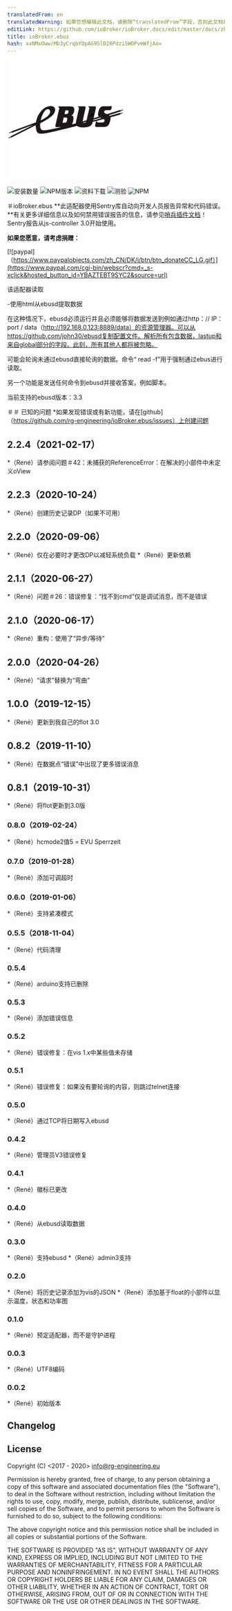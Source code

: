 ```yaml
---
translatedFrom: en
translatedWarning: 如果您想编辑此文档，请删除“translatedFrom”字段，否则此文档将再次自动翻译
editLink: https://github.com/ioBroker/ioBroker.docs/edit/master/docs/zh-cn/adapterref/iobroker.ebus/README.md
title: ioBroker.ebus
hash: xxNMxOww/Mb3yCrqbYQpAG95lD28PdziSWOPvmWfjAo=
---
```

![标识](../../../en/adapterref/iobroker.ebus/admin/ebus.png)

![安装数量](http://iobroker.live/badges/ebus-stable.svg)
![NPM版本](https://img.shields.io/npm/v/iobroker.ebus.svg)
![资料下载](https://img.shields.io/npm/dm/iobroker.ebus.svg)
![测验](https://travis-ci.org/rg-engineering/ioBroker.ebus.svg?branch=master)
![NPM](https://nodei.co/npm/iobroker.ebus.png?downloads=true)

＃ioBroker.ebus
**此适配器使用Sentry库自动向开发人员报告异常和代码错误。**有关更多详细信息以及如何禁用错误报告的信息，请参见[哨兵插件文档](https://github.com/ioBroker/plugin-sentry#plugin-sentry)！ Sentry报告从js-controller 3.0开始使用。

**如果您愿意，请考虑捐赠：**

[![paypal]（https://www.paypalobjects.com/zh_CN/DK/i/btn/btn_donateCC_LG.gif）](https://www.paypal.com/cgi-bin/webscr?cmd=_s-xclick&hosted_button_id=YBAZTEBT9SYC2&source=url)

该适配器读取

-使用html从ebusd提取数据

在这种情况下，ebusd必须运行并且必须能够将数据发送到例如通过http：// IP：port / data（http://192.168.0.123:8889/data）的资源管理器。可以从https://github.com/john30/ebusd复制配置文件。解析所有包含数据，lastup和来自global部分的字段。此刻，所有其他人都将被忽略。

可能会轮询未通过ebusd直接轮询的数据。命令“ read -f”用于强制通过ebus进行读取。

另一个功能是发送任何命令到ebusd并接收答案，例如脚本。

当前支持的ebusd版本：3.3

＃＃ 已知的问题
*如果发现错误或有新功能，请在[github]（https://github.com/rg-engineering/ioBroker.ebus/issues）上创建问题

## 2.2.4（2021-02-17）
*（René）请参阅问题＃42：未捕获的ReferenceError：在解决的小部件中未定义oView

## 2.2.3（2020-10-24）
*（René）创建历史记录DP（如果不可用）

## 2.2.0（2020-09-06）
*（René）仅在必要时才更改DP以减轻系统负载
*（René）更新依赖

## 2.1.1（2020-06-27）
*（René）问题＃26：错误修复：“找不到cmd”仅是调试消息，而不是错误

## 2.1.0（2020-06-17）
*（René）重构：使用了“异步/等待”

## 2.0.0（2020-04-26）
*（René）“请求”替换为“弯曲”

## 1.0.0（2019-12-15）
*（René）更新到我自己的flot 3.0

## 0.8.2（2019-11-10）
*（René）在数据点“错误”中出现了更多错误消息

## 0.8.1（2019-10-31）
*（René）将flot更新到3.0版

### 0.8.0（2019-02-24）
*（René）hcmode2值5 = EVU Sperrzeit

### 0.7.0（2019-01-28）
*（René）添加可调超时

### 0.6.0（2019-01-06）
*（René）支持紧凑模式

### 0.5.5（2018-11-04）
*（René）代码清理

### 0.5.4
*（René）arduino支持已删除

### 0.5.3
*（René）添加错误信息

### 0.5.2
*（René）错误修复：在vis 1.x中某些值未存储

### 0.5.1
*（René）错误修复：如果没有要轮询的内容，则跳过telnet连接

### 0.5.0
*（René）通过TCP将日期写入ebusd

### 0.4.2
*（René）管理员V3错误修复

### 0.4.1
*（René）徽标已更改

### 0.4.0
*（René）从ebusd读取数据

### 0.3.0
*（René）支持ebusd
*（René）admin3支持

### 0.2.0
*（René）将历史记录添加为vis的JSON
*（René）添加基于float的小部件以显示温度，状态和功率图

### 0.1.0
*（René）预定适配器，而不是守护进程

### 0.0.3
*（René）UTF8编码

### 0.0.2
*（René）初始版本

## Changelog

## License
Copyright (C) <2017 - 2020>  <info@rg-engineering.eu>

Permission is hereby granted, free of charge, to any person obtaining a copy of this software and associated documentation files (the "Software"), to deal in the Software without restriction, including without limitation the rights to use, copy, modify, merge, publish, distribute, sublicense, and/or sell copies of the Software, and to permit persons to whom the Software is furnished to do so, subject to the following conditions:

The above copyright notice and this permission notice shall be included in all copies or substantial portions of the Software.

THE SOFTWARE IS PROVIDED "AS IS", WITHOUT WARRANTY OF ANY KIND, EXPRESS OR IMPLIED, INCLUDING BUT NOT LIMITED TO THE WARRANTIES OF MERCHANTABILITY, FITNESS FOR A PARTICULAR PURPOSE AND NONINFRINGEMENT. IN NO EVENT SHALL THE AUTHORS OR COPYRIGHT HOLDERS BE LIABLE FOR ANY CLAIM, DAMAGES OR OTHER LIABILITY, WHETHER IN AN ACTION OF CONTRACT, TORT OR OTHERWISE, ARISING FROM, OUT OF OR IN CONNECTION WITH THE SOFTWARE OR THE USE OR OTHER DEALINGS IN THE SOFTWARE.